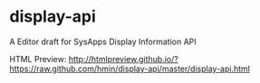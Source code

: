 display-api
===========

A Editor draft for SysApps Display Information API

HTML Preview:
http://htmlpreview.github.io/?https://raw.github.com/hmin/display-api/master/display-api.html
